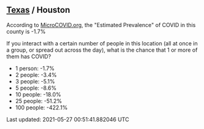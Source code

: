 
## [Texas](/united-states/texas) / Houston

According to [MicroCOVID.org](http://microcovid.org),
the "Estimated Prevalence" of COVID in this county is -1.7%

If you interact with a certain number of people in this location
(all at once in a group, or spread out across the day), what is the chance that
1 or more of them has COVID?

- 1 person: -1.7%
- 2 people: -3.4%
- 3 people: -5.1%
- 5 people: -8.6%
- 10 people: -18.0%
- 25 people: -51.2%
- 100 people: -422.1%

Last updated: 2021-05-27 00:51:41.882046 UTC
